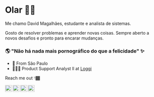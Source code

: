 #  Olar 👋🏾

Me chamo David Magalhães, estudante e analista de sistemas.

Gosto de resolver problemas e aprender novas coisas. Sempre aberto a novos desafios e pronto para encarar mudanças.

### 🌎 "Não há nada mais pornográfico do que a felicidade" ✨

 - 📍 From São Paulo
 - 👨🏾‍💻 Product Support Analyst ll at [Loggi](https://www.loggi.com)

Reach me out 👇🏾      

<a target="_blank" href="https://www.linkedin.com/in/david-magalhaes/">
  <img align="left" alt="LinkdeIN" width="22px" src="https://cdn.jsdelivr.net/npm/simple-icons@v3/icons/linkedin.svg" />
</a> 
<a target="_blank" href="https://api.whatsapp.com/send?phone=5511986506865">
  <img align="left" alt="Whatsapp" width="22px" src="https://cdn.jsdelivr.net/npm/simple-icons@v3/icons/whatsapp.svg" />
</a> 
<a target="_blank" href="https://www.instagram.com/davidstardust/">
  <img align="left" alt="Instagram" width="22px" src="https://cdn.jsdelivr.net/npm/simple-icons@v3/icons/instagram.svg" />
</a> 
<a target="_blank" href="https://www.facebook.com/david.stardust">
  <img align="left" alt="Facebook" width="22px" src="https://cdn.jsdelivr.net/npm/simple-icons@v3/icons/facebook.svg" />
</a>
